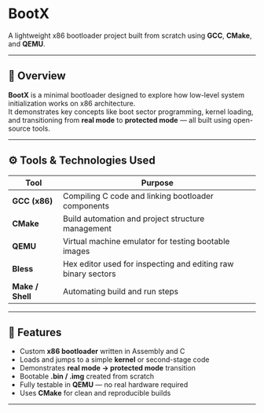 #  BootX

A lightweight x86 bootloader project built from scratch using **GCC**, **CMake**, and **QEMU**.  

---

## 🚀 Overview

**BootX** is a minimal bootloader designed to explore how low-level system initialization works on x86 architecture.  
It demonstrates key concepts like boot sector programming, kernel loading, and transitioning from **real mode** to **protected mode** — all built using open-source tools.

---

## ⚙️ Tools & Technologies Used

| Tool | Purpose |
|------|----------|
| **GCC (x86)** | Compiling C code and linking bootloader components |
| **CMake** | Build automation and project structure management |
| **QEMU** | Virtual machine emulator for testing bootable images |
| **Bless** | Hex editor used for inspecting and editing raw binary sectors |
| **Make / Shell** | Automating build and run steps |

---


## 🧩 Features

- Custom **x86 bootloader** written in Assembly and C  
- Loads and jumps to a simple **kernel** or second-stage code  
- Demonstrates **real mode → protected mode** transition  
- Bootable **.bin / .img** created from scratch  
- Fully testable in **QEMU** — no real hardware required  
- Uses **CMake** for clean and reproducible builds  

---
